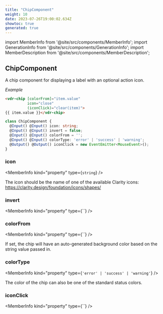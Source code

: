 ```yaml
---
title: "ChipComponent"
weight: 10
date: 2023-07-26T19:00:02.634Z
showtoc: true
generated: true
---
```

<!-- This file was generated from the Vendure source. Do not modify. Instead, re-run the "docs:build" script -->
import MemberInfo from '@site/src/components/MemberInfo';
import GenerationInfo from '@site/src/components/GenerationInfo';
import MemberDescription from '@site/src/components/MemberDescription';


## ChipComponent

<GenerationInfo sourceFile="packages/admin-ui/src/lib/core/src/shared/components/chip/chip.component.ts" sourceLine="16" packageName="@vendure/admin-ui" />

A chip component for displaying a label with an optional action icon.

*Example*

```HTML
<vdr-chip [colorFrom]="item.value"
          icon="close"
          (iconClick)="clear(item)">
{{ item.value }}</vdr-chip>
```

```ts title="Signature"
class ChipComponent {
  @Input() @Input() icon: string;
  @Input() @Input() invert = false;
  @Input() @Input() colorFrom = '';
  @Input() @Input() colorType: 'error' | 'success' | 'warning';
  @Output() @Output() iconClick = new EventEmitter<MouseEvent>();
}
```

<div className="members-wrapper">

### icon

<MemberInfo kind="property" type={`string`}   />

The icon should be the name of one of the available Clarity icons: https://clarity.design/foundation/icons/shapes/
### invert

<MemberInfo kind="property" type={``}   />


### colorFrom

<MemberInfo kind="property" type={``}   />

If set, the chip will have an auto-generated background
color based on the string value passed in.
### colorType

<MemberInfo kind="property" type={`'error' | 'success' | 'warning'`}   />

The color of the chip can also be one of the standard status colors.
### iconClick

<MemberInfo kind="property" type={``}   />




</div>
